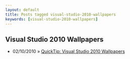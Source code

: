 ```yaml
---
layout: default
title: Posts tagged visual-studio-2010-wallpapers
keywords: [visual-studio-2010-wallpapers]
---
```

<h2 class="category">Visual Studio 2010 Wallpapers</h2>
<ul class="posts">
<li>
<p>
<span class="date">02/10/2010</span> &raquo;
<a href="/blog/quicktip-visual-studio-2010-wallpapers">QuickTip: Visual Studio 2010 Wallpapers</a>
</p>
</li>
</ul>

